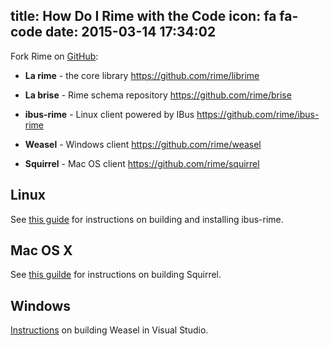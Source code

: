 title: How Do I Rime with the Code
icon: fa fa-code
date: 2015-03-14 17:34:02
---

Fork Rime on [GitHub](https://github.com/rime):

  * __La rime__ - the core library
    <https://github.com/rime/librime>

  * __La brise__ - Rime schema repository
    <https://github.com/rime/brise>

  * __ibus-rime__ - Linux client powered by IBus
    <https://github.com/rime/ibus-rime>

  * __Weasel__ - Windows client
    <https://github.com/rime/weasel>

  * __Squirrel__ - Mac OS client
    <https://github.com/rime/squirrel>

## Linux

See [this guide](https://github.com/rime/RimeWithIBus) for instructions on building and installing ibus-rime.

## Mac OS X

See [this guilde](https://github.com/rime/RimeWithSquirrel) for instructions on building Squirrel.

## Windows

[Instructions](https://github.com/rime/RimeWithWeasel) on building Weasel in Visual Studio.
